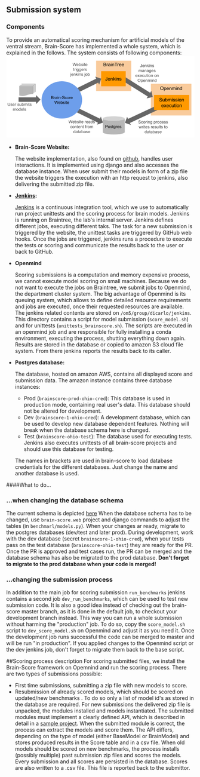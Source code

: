 ## Submission system

### Components
To provide an automatical scoring mechanism for artificial models of the ventral stream, Brain-Score has implemented a whole system, which is explained in the follows. The system consists of following components:
![](brainscore_submission.png)

- **Brain-Score Website:**

    The website implementation, also found on [github](https://github.com/brain-score/brain-score.web), handles user interactions. It is implemented using django and also accesses the database instance.
    When user submit their models in form of a zip file the website triggers the execution with an http request to jenkins, also delivering the submitted zip file.
 
 - **[Jenkins](http://braintree.mit.edu:8080/):**
 
    [Jenkins](http://braintree.mit.edu:8080/) is a continuous integration tool, which we use to automatically run project unittests and the scoring process for brain models.
    Jenkins is running on Braintree, the lab's internal server. Jenkins defines different jobs, executing different taks. The task for a new submission is triggered by the website, the unittest tasks are triggered by GitHub web hooks.
    Once the jobs are triggered, jenkins runs a procedure to execute the tests or scoring and communicate the results back to the user or back to GitHub. 
-  **Openmind**

      Scoring submissions is a computation and memory expensive process, we cannot execute model scoring on small machines. Because we do not want to execute the jobs on Braintree, we submit jobs to Openmind, the department cluster system.
        The big advantage of Openmind is its queuing system, which allows to define detailed resource requirements and jobs are executed, once their requested resources are available. The jenkins related contents are stored on ``/om5/group/dicarlo/jenkins``. 
        This directory contains a script for model submission (`score_model.sh`) and for unittests (`unittests_brainscore.sh`). 
        The scripts are executed in an openmind job and are responsible for fully installing a conda environment, executing the process, shutting everything down again. Results are stored in the database or copied to amazon S3 cloud file system. 
        From there jenkins reports the results back to its caller.
         

- **Postgres database:**

    The database, hosted on amazon AWS, contains all displayed score and submission data. The amazon instance contains three database instances:
     - Prod (`brainscore-prod-ohio-cred`): This database is used in production mode, containing real user's data. This database should not be altered for development.
     - Dev (`brainscore-1-ohio-cred`): A development database, which can be used to develop new database dependent features. Nothing will break when the database schema here is changed.
     - Test (`brainscore-ohio-test`): The database used for executing tests. Jenkins also executes unittests of all brain-score projects and should use this database for testing.
    
    The names in brackets are used in brain-score to load database credentials for the different databases. Just change the name and another database is used.

        
####What to do...
### ...when changing the database schema
The current schema is depicted [here](db_schema.uml)
When the database schema has to be changed, use `brain-score.web` project and django commands to adjust the tables (in `benchmarl/models.py`). When your changes ar ready, migrate to the postgres databases (dev/test and later prod).
During development, work with the dev database (secret `brainscore-1-ohio-cred`), when your tests pass on the test database (`brainscore-ohio-test`) they are ready for the PR. Once the PR is approved and test cases run, the PR can be merged and the database schema has also be migrated to the prod database. 
**Don't forget to migrate to the prod database when your code is merged!**

### ...changing the submission process
In addition to the main job for scoring submission `run_benchmarks` jenkins contains a second job `dev_run_benchmarks`, which can be used to test new submission code. It is also a good idea instead of checking out the brain-score master branch, as it is done in the default job, to checkout your development branch instead. This way you can run a whole submission without harming the "production" job. To do so, copy the `score_model.sh` script to `dev_score_model.sh` on Openmind and adjust it as you need it.
Once the development job runs successful the code can be merged to master and will be run "in production". If you applied changes to the Openmind script or the dev jenkins job, don't forget to migrate them back to the base script.
 
##Scoring process description
For scoring submitted files, we install the Brain-Score framework on Opemnind and run the scoring process. There are two types of submissions possible:
- First time submissions, submitting a zip file with new models to score. 
- Resubmission of already scored models, which should be scored on updated/new benchmarks . To do so only a list of model id's as stored in the database are required.
For new submissions the delivered zip file is unpacked, the modules installed and models instantiated. The submitted modules must implement a clearly defined API, which is described in detail in a [sample project](https://github.com/brain-score/sample-model-submission).
When the submitted module is correct, the process can extract the models and score them. The API differs, depending on the type of model (either BaseModel or BrainModel) and stores produced results in the Score table and in a csv file. 
When old models should be scored on new benchmarks, the process installs (possibly multiple) past submission zip files and scores the models. Every submission and all scores are persisted in the database. Scores are also written to a .csv file. This file is reported back to the submittor.  
